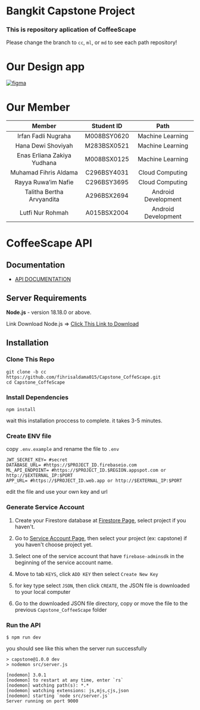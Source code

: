# Bangkit Capstone Project

### This is repository aplication of CoffeeScape

Please change the branch to `cc`, `ml`, or `md` to see each path repository!

# Our Design app

[![figma](https://img.shields.io/badge/Figma-Our%20Design-success)](https://www.figma.com/file/eLblkoTir6PEYUCENZBuUr/Capstone-CoffeeScape?type=design&node-id=0%3A1&mode=design&t=qpNlMpelD9VGAvMd-1)

# Our Member

|           Member            | Student ID  |        Path         |
| :-------------------------: | :---------: | :-----------------: |
|     Irfan Fadli Nugraha     | M008BSY0620 |  Machine Learning   |
|     Hana Dewi Shoviyah      | M283BSX0521 |  Machine Learning   |
| Enas Erliana Zakiya Yudhana | M008BSX0125 |  Machine Learning   |
|    Muhamad Fihris Aldama    | C296BSY4031 |   Cloud Computing   |
|     Rayya Ruwa’im Nafie     | C296BSY3695 |   Cloud Computing   |
|  Talitha Bertha Arvyandita  | A296BSX2694 | Android Development |
|      Lutfi Nur Rohmah       | A015BSX2004 | Android Development |

# CoffeeScape API


## Documentation
* [API DOCUMENTATION](https://documenter.getpostman.com/view/21791853/2s9YeD9tAT)

## Server Requirements

<b>Node.js</b> - version 18.18.0 or above.

Link Download Node.js => <a target="_blank" href="https://nodejs.org/en">Click This Link to Download</a>

## Installation

### Clone This Repo

```
git clone -b cc https://github.com/fihrisaldama015/Capstone_CoffeScape.git
cd Capstone_CoffeScape
```

### Install Dependencies

```
npm install
```

wait this installation proccess to complete. it takes 3-5 minutes.

### Create ENV file

copy `.env.example` and rename the file to `.env`

```
JWT_SECRET_KEY= #secret
DATABASE_URL= #https://$PROJECT_ID.firebaseio.com
ML_API_ENDPOINT= #https://$PROJECT_ID.$REGION.appspot.com or http://$EXTERNAL_IP:$PORT
APP_URL= #https://$PROJECT_ID.web.app or http://$EXTERNAL_IP:$PORT
```
edit the file and use your own key and url

### Generate Service Account

1. Create your Firestore database at [Firestore Page](https://console.cloud.google.com/firestore/databases), select project if you haven't.

2. Go to [Service Account Page](https://console.cloud.google.com/projectselector2/iam-admin/serviceaccounts?supportedpurview=project), then select your project (ex: capstone) if you haven't choose project yet.

3. Select one of the service account that have `firebase-adminsdk` in the beginning of the service account name.

4. Move to tab `KEYS`, click `ADD KEY` then select `Create New Key`

5. for key type select `JSON`, then click `CREATE`, the JSON file is downloaded to your local computer

6. Go to the downloaded JSON file directory, copy or move the file to the previous `Capstone_CoffeeScape` folder

### Run the API

```
$ npm run dev
```

you should see like this when the server run successfully

```
> capstone@1.0.0 dev
> nodemon src/server.js

[nodemon] 3.0.1
[nodemon] to restart at any time, enter `rs`
[nodemon] watching path(s): *.*
[nodemon] watching extensions: js,mjs,cjs,json
[nodemon] starting `node src/server.js`
Server running on port 9000
```
